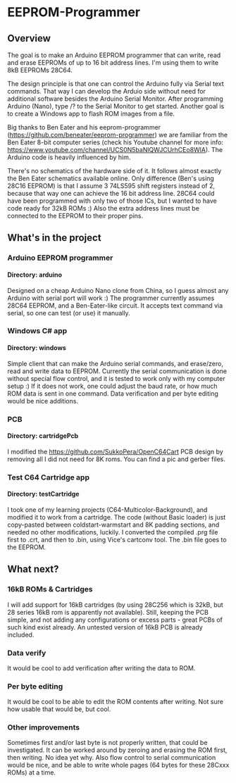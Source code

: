# EEPROM-Programmer

## Overview
The goal is to make an Arduino EEPROM programmer that can write, read and erase EEPROMs of up to 16 bit address lines. I'm using them to write 8kB EEPROMs 28C64.

The design principle is that one can control the Arduino fully via Serial text commands. That way I can develop the Arduio side without need for additional software besides the Arduino Serial Monitor. After programming Arduino (Nano), type /? to the Serial Monitor to get started. Another goal is to create a Windows app to flash ROM images from a file.

Big thanks to Ben Eater and his eeprom-programmer (https://github.com/beneater/eeprom-programmer) we are familiar from the Ben Eater 8-bit computer series (check his Youtube channel for more info: https://www.youtube.com/channel/UCS0N5baNlQWJCUrhCEo8WlA). The Arduino code is heavily influenced by him.

There's no schematics of the hardware side of it. It follows almost exactly the Ben Eater schematics available online. Only difference (Ben's using 28C16 EEPROM) is that I assume 3 74LS595 shift registers instead of 2, because that way one can achieve the 16 bit address line. 28C64 could have been programmed with only two of those ICs, but I wanted to have code ready for 32kB ROMs :) Also the extra address lines must be connected to the EEPROM to their proper pins.


## What's in the project
### Arduino EEPROM programmer
#### Directory: arduino
Designed on a cheap Arduino Nano clone from
China, so I guess almost any Arduino with serial port will work :)
The programmer currently assumes 28C64 EEPROM, and a Ben-Eater-like
circuit. It accepts text command via serial, so one can test (or use) 
it manually.

### Windows C# app
#### Directory: windows
Simple client that can make the Arduino
serial commands, and erase/zero, read and write
data to EEPROM. Currently the serial communication
is done without special flow control, and it
is tested to work only with my computer setup :) 
If it does not work, one could adjust the baud
rate, or how much ROM data is sent in one command.
Data verification and per byte editing would be nice
additions.

### PCB
#### Directory: cartridgePcb
I modified the https://github.com/SukkoPera/OpenC64Cart 
PCB design by removing all I did not need for 8K roms.
You can find a pic and gerber files.

### Test C64 Cartridge app
#### Directory: testCartridge
I took one of my learning projects (C64-Multicolor-Background),
and modified it to work from a cartridge. The code (without
Basic loader) is just
copy-pasted between coldstart-warmstart and 8K padding
sections, and needed no other modifications, luckily. I converted the compiled .prg file first to .crt, and then to .bin, using Vice's cartconv tool. The .bin file goes to the EEPROM.

## What next?
### 16kB ROMs & Cartridges
I will add support for 16kB cartridges (by using 28C256 which is 32kB, but 28 series 16kB rom is apparently not available). Still, keeping the PCB simple, and not adding any configurations or excess parts - great PCBs of such kind exist already. An untested version of 16kB PCB is already included.

### Data verify
It would be cool to add verification after writing the data to ROM.

### Per byte editing
It would be cool to be able to edit the ROM contents after writing. Not sure how usable that would be, but cool.

### Other improvements
Sometimes first and/or last byte is not properly written, that could be investigated. It can be worked around by zeroing and erasing the ROM first, then writing. No idea yet why. Also flow control to serial communication would be nice, and be able to write whole pages (64 bytes for these 28Cxxx ROMs) at a time.
